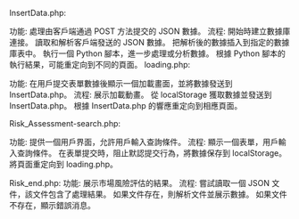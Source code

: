 

InsertData.php:

功能: 處理由客戶端通過 POST 方法提交的 JSON 數據。
流程:
開始時建立數據庫連接。
讀取和解析客戶端發送的 JSON 數據。
把解析後的數據插入到指定的數據庫表中。
執行一個 Python 腳本，進一步處理或分析數據。
根據 Python 腳本的執行結果，可能重定向到不同的頁面。
loading.php:

功能: 在用戶提交表單數據後顯示一個加載畫面，並將數據發送到 InsertData.php。
流程:
展示加載動畫。
從 localStorage 獲取數據並發送到 InsertData.php。
根據 InsertData.php 的響應重定向到相應頁面。

Risk_Assessment-search.php:

功能: 提供一個用戶界面，允許用戶輸入查詢條件。
流程:
顯示一個表單，用戶輸入查詢條件。
在表單提交時，阻止默認提交行為，將數據保存到 localStorage。
將頁面重定向到 loading.php。

Risk_end.php:
功能: 展示市場風險評估的結果。
流程:
嘗試讀取一個 JSON 文件，該文件包含了處理結果。
如果文件存在，則解析文件並展示數據。
如果文件不存在，顯示錯誤消息。
